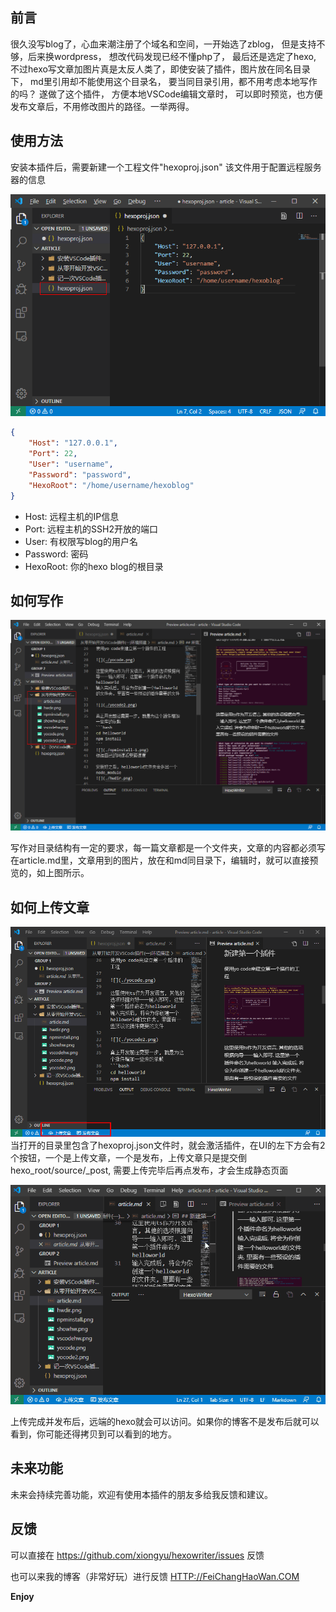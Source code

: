 ## 前言
很久没写blog了，心血来潮注册了个域名和空间，一开始选了zblog， 但是支持不够，后来换wordpress， 想改代码发现已经不懂php了， 最后还是选定了hexo, 不过hexo写文章加图片真是太反人类了，即使安装了插件，图片放在同名目录下， md里引用却不能使用这个目录名， 要当同目录引用，都不用考虑本地写作的吗？
遂做了这个插件， 方便本地VSCode编辑文章时， 可以即时预览，也方便发布文章后，不用修改图片的路径。一举两得。

## 使用方法

安装本插件后，需要新建一个工程文件"hexoproj.json"
该文件用于配置远程服务器的信息

![](image/dirstruct.png)

```Json
{
    "Host": "127.0.0.1",
    "Port": 22,
    "User": "username",
    "Password": "password",
    "HexoRoot": "/home/username/hexoblog"
}
```
- Host: 远程主机的IP信息
- Port: 远程主机的SSH2开放的端口
- User: 有权限写blog的用户名
- Password: 密码
- HexoRoot: 你的hexo blog的根目录

## 如何写作
![](image/wenzhang.png)

写作对目录结构有一定的要求，每一篇文章都是一个文件夹，文章的内容都必须写在article.md里，文章用到的图片，放在和md同目录下，编辑时，就可以直接预览的，如上图所示。

## 如何上传文章
![](image/howcommit.png)
当打开的目录里包含了hexoproj.json文件时，就会激活插件，在UI的左下方会有2个按钮，一个是上传文章，一个是发布，上传文章只是提交倒hexo_root/source/_post, 需要上传完毕后再点发布，才会生成静态页面

![](image/vscode.gif)

上传完成并发布后，远端的hexo就会可以访问。如果你的博客不是发布后就可以看到，你可能还得拷贝到可以看到的地方。

## 未来功能
未来会持续完善功能，欢迎有使用本插件的朋友多给我反馈和建议。

## 反馈
可以直接在 https://github.com/xiongyu/hexowriter/issues 反馈

也可以来我的博客（非常好玩）进行反馈
[HTTP://FeiChangHaoWan.COM](http://FeiChangHaoWan.COM "非常好玩")

**Enjoy**